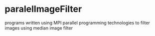 # paralelImageFilter
 programs written using MPI parallel programming technologies to filter images using median image filter 
